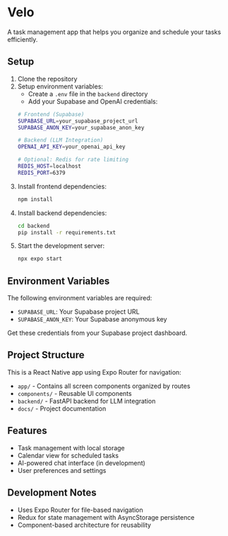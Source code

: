 # Velo

A task management app that helps you organize and schedule your tasks efficiently.

## Setup

1. Clone the repository
2. Setup environment variables:
   - Create a `.env` file in the `backend` directory
   - Add your Supabase and OpenAI credentials:
   ```bash
   # Frontend (Supabase)
   SUPABASE_URL=your_supabase_project_url
   SUPABASE_ANON_KEY=your_supabase_anon_key
   
   # Backend (LLM Integration)
   OPENAI_API_KEY=your_openai_api_key
   
   # Optional: Redis for rate limiting
   REDIS_HOST=localhost
   REDIS_PORT=6379
   ```
3. Install frontend dependencies:
   ```bash
   npm install
   ```
4. Install backend dependencies:
   ```bash
   cd backend
   pip install -r requirements.txt
   ```
5. Start the development server:
   ```bash
   npx expo start
   ```

## Environment Variables

The following environment variables are required:

- `SUPABASE_URL`: Your Supabase project URL
- `SUPABASE_ANON_KEY`: Your Supabase anonymous key

Get these credentials from your Supabase project dashboard.

## Project Structure

This is a React Native app using Expo Router for navigation:

- `app/` - Contains all screen components organized by routes
- `components/` - Reusable UI components
- `backend/` - FastAPI backend for LLM integration
- `docs/` - Project documentation

## Features

- Task management with local storage
- Calendar view for scheduled tasks
- AI-powered chat interface (in development)
- User preferences and settings

## Development Notes

- Uses Expo Router for file-based navigation
- Redux for state management with AsyncStorage persistence
- Component-based architecture for reusability
